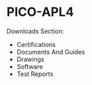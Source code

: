 # PICO-APL4

Downloads Section:

- Certifications
- Documents And Guides
- Drawings
- Software
- Test Reports

